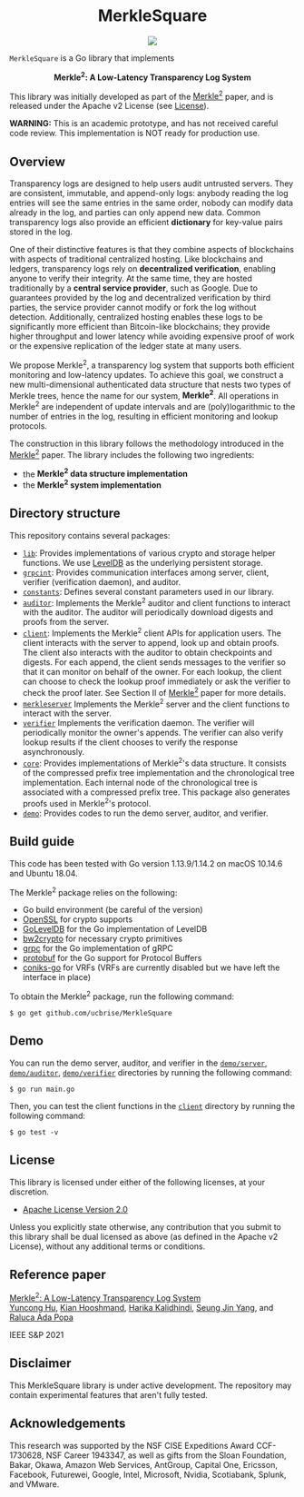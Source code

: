 <h1 align="center">MerkleSquare</h1>

<p align="center">
    <a href="https://github.com/ucbrise/MerkleSquare/blob/release/LICENSE"><img src="https://img.shields.io/badge/license-APACHE-blue.svg"></a>
</p>

`MerkleSquare` is a Go library that implements
<p align="center">
<b>Merkle<sup>2</sup>: A Low-Latency Transparency Log System</b>
</p>

This library was initially developed as part of the [Merkle<sup>2</sup>][MerkleSquare] paper, and is released under the Apache v2 License (see [License](#license)).

**WARNING:** This is an academic prototype, and has not received careful code review. This implementation is NOT ready for production use.

## Overview
Transparency logs are designed to help users audit untrusted servers. They are consistent, immutable, and append-only logs: anybody reading the log entries will see the same entries in the same order, nobody can modify data already in the log, and parties can only append new data. Common transparency logs also provide an efficient **dictionary** for key-value pairs stored in the log.

One of their distinctive features is that they combine aspects of blockchains with aspects of traditional centralized hosting.
Like blockchains and ledgers, transparency logs rely on **decentralized verification**, enabling anyone to verify their integrity.
At the same time, they are hosted traditionally by a **central  service provider**, such as Google.
Due to guarantees provided by the log and decentralized verification by third parties, the service provider cannot modify or fork the log without detection.
Additionally, centralized hosting enables these logs to be significantly more efficient than Bitcoin-like blockchains; they provide higher throughput and lower latency while avoiding expensive proof of work or the expensive replication of the ledger state at many users. 

We propose Merkle<sup>2</sup>, a transparency log system that supports both efficient monitoring and low-latency updates. 
To achieve this goal, we construct a new multi-dimensional authenticated data structure that nests two types of Merkle trees, hence the name for our system, **Merkle<sup>2</sup>**. All operations in Merkle<sup>2</sup> are independent of update intervals and are (poly)logarithmic to the number of entries in the log, resulting in efficient monitoring and lookup protocols.

The construction in this library follows the methodology introduced in the [Merkle<sup>2</sup>][MerkleSquare] paper. The library includes the following two ingredients:

* the **Merkle<sup>2</sup> data structure implementation**
* the **Merkle<sup>2</sup> system implementation**


## Directory structure

This repository contains several packages:

* [`lib`](lib): Provides implementations of various crypto and storage helper functions. We use [LevelDB](https://github.com/google/leveldb) as the underlying persistent storage.
* [`grpcint`](grpcint): Provides communication interfaces among server, client, verifier (verification daemon), and auditor.
* [`constants`](constants): Defines several constant parameters used in our library.
* [`auditor`](auditor): Implements the Merkle<sup>2</sup> auditor and client functions to interact with the auditor. The auditor will periodically download digests and proofs from the server.
* [`client`](client): Implements the Merkle<sup>2</sup> client APIs for application users. The client interacts with the server to append, look up and obtain proofs. The client also interacts with the auditor to obtain checkpoints and digests. For each append, the client sends messages to the verifier so that it can monitor on behalf of the owner. For each lookup, the client can choose to check the lookup proof immediately or ask the verifier to check the proof later. See Section II of [Merkle<sup>2</sup>][MerkleSquare] paper for more details.
* [`merkleserver`](merkleserver) Implements the Merkle<sup>2</sup> server and the client functions to interact with the server.
* [`verifier`](verifier) Implements the verification daemon. The verifier will periodically monitor the owner's appends. The verifier can also verify lookup results if the client chooses to verify the response asynchronously.
* [`core`](core): Provides implementations of Merkle<sup>2</sup>'s data structure. It consists of the compressed prefix tree implementation and the chronological tree implementation. Each internal node of the chronological tree is associated with a compressed prefix tree. This package also generates proofs used in Merkle<sup>2</sup>'s protocol.
* [`demo`](demo): Provides codes to run the demo server, auditor, and verifier.

## Build guide
This code has been tested with Go version 1.13.9/1.14.2 on macOS 10.14.6 and Ubuntu 18.04.

The Merkle<sup>2</sup> package relies on the following:
- Go build environment (be careful of the version)
- [OpenSSL](https://github.com/openssl/openssl) for crypto supports
- [GoLevelDB](https://github.com/syndtr/goleveldb) for the Go implementation of LevelDB  
- [bw2crypto](https://github.com/immesys/bw2/tree/dev/crypto) for necessary crypto primitives
- [grpc](https://github.com/grpc/grpc-go#installation) for the Go implementation of gRPC
- [protobuf](https://github.com/golang/protobuf/) for the Go support for Protocol Buffers
- [coniks-go](https://github.com/coniks-sys/coniks-go) for VRFs (VRFs are currently disabled but we have left the interface in place)

To obtain the Merkle<sup>2</sup> package, run the following command:
```console
$ go get github.com/ucbrise/MerkleSquare
```
## Demo
You can run the demo server, auditor, and verifier in the [`demo/server`](demo/server), [`demo/auditor`](demo/auditor), [`demo/verifier`](demo/verifier) directories by running the following command:
```console
$ go run main.go
```

Then, you can test the client functions in the [`client`](client) directory by running the following command:
```console
$ go test -v
```

## License

This library is licensed under either of the following licenses, at your discretion.

 * [Apache License Version 2.0](LICENSE)

Unless you explicitly state otherwise, any contribution that you submit to this library shall be dual licensed as above (as defined in the Apache v2 License), without any additional terms or conditions.

[MerkleSquare]: https://

## Reference paper

[Merkle<sup>2</sup>: A Low-Latency Transparency Log System][MerkleSquare]  
[Yuncong Hu](https://github.com/huyuncong), [Kian Hooshmand](https://github.com/Kian1354), [Harika Kalidhindi](https://github.com/jrharika), [Seung Jin Yang](https://github.com/SeungjinYang), and [Raluca Ada Popa](https://github.com/ralucaada)

IEEE S&P 2021

## Disclaimer
This MerkleSquare library is under active development. The repository may contain experimental features that aren't fully tested.

## Acknowledgements
This research was supported by the NSF CISE Expeditions Award CCF-1730628, NSF Career 1943347, as well as gifts from the Sloan Foundation, Bakar, Okawa, Amazon Web Services, AntGroup, Capital One, Ericsson, Facebook, Futurewei, Google, Intel, Microsoft, Nvidia, Scotiabank, Splunk, and VMware.
